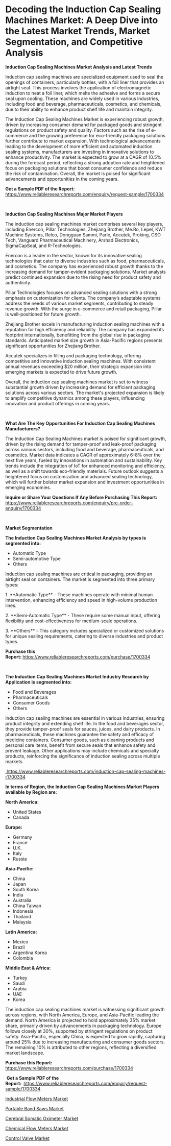 <p><h1>Decoding the Induction Cap Sealing Machines Market: A Deep Dive into the Latest Market Trends, Market Segmentation, and Competitive Analysis</h1></p><p><strong>Induction Cap Sealing Machines Market Analysis and Latest Trends</strong></p>
<p><p>Induction cap sealing machines are specialized equipment used to seal the openings of containers, particularly bottles, with a foil liner that provides an airtight seal. This process involves the application of electromagnetic induction to heat a foil liner, which melts the adhesive and forms a secure seal upon cooling. These machines are widely used in various industries, including food and beverage, pharmaceuticals, cosmetics, and chemicals, due to their ability to enhance product shelf life and maintain integrity.</p><p>The Induction Cap Sealing Machines Market is experiencing robust growth, driven by increasing consumer demand for packaged goods and stringent regulations on product safety and quality. Factors such as the rise of e-commerce and the growing preference for eco-friendly packaging solutions further contribute to market expansion. With technological advancements leading to the development of more efficient and automated induction sealing systems, manufacturers are investing in innovative solutions to enhance productivity. The market is expected to grow at a CAGR of 10.5% during the forecast period, reflecting a strong adoption rate and heightened focus on packaging solutions that boost consumer confidence and reduce the risk of contamination. Overall, the market is poised for significant advancements and opportunities in the coming years.</p></p>
<p><strong>Get a Sample PDF of the Report:&nbsp;</strong> <a href="https://www.reliableresearchreports.com/enquiry/request-sample/1700334?utm_campaign=3&utm_medium=2&utm_source=Github&utm_content=ia&utm_term=21102024&utm_id=induction-cap-sealing-machines">https://www.reliableresearchreports.com/enquiry/request-sample/1700334</a></p>
<p>&nbsp;</p>
<p><strong>Induction Cap Sealing Machines Major Market Players</strong></p>
<p><p>The induction cap sealing machines market comprises several key players, including Enercon, Pillar Technologies, Zhejiang Brother, Me.Ro, Lepel, KWT Machine Systems, Relco, Dongguan Sammi, Parle, Accutek, Proking, CSO Tech, Vanguard Pharmaceutical Machinery, Arshad Electronics, SigmaCapSeal, and R-Technologies. </p><p>Enercon is a leader in the sector, known for its innovative sealing technologies that cater to diverse industries such as food, pharmaceuticals, and cosmetics. The company has experienced robust growth thanks to the increasing demand for tamper-evident packaging solutions. Market analysts predict continued expansion due to the rising need for product safety and authenticity.</p><p>Pillar Technologies focuses on advanced sealing solutions with a strong emphasis on customization for clients. The company’s adaptable systems address the needs of various market segments, contributing to steady revenue growth. With the surge in e-commerce and retail packaging, Pillar is well-positioned for future growth.</p><p>Zhejiang Brother excels in manufacturing induction sealing machines with a reputation for high efficiency and reliability. The company has expanded its footprint internationally, benefitting from the global rise in packaging standards. Anticipated market size growth in Asia-Pacific regions presents significant opportunities for Zhejiang Brother.</p><p>Accutek specializes in filling and packaging technology, offering competitive and innovative induction sealing machines. With consistent annual revenues exceeding $20 million, their strategic expansion into emerging markets is expected to drive future growth.</p><p>Overall, the induction cap sealing machines market is set to witness substantial growth driven by increasing demand for efficient packaging solutions across various sectors. The market's projected expansion is likely to amplify competitive dynamics among these players, influencing innovation and product offerings in coming years.</p></p>
<p>&nbsp;</p>
<p><strong>What Are The Key Opportunities For Induction Cap Sealing Machines Manufacturers?</strong></p>
<p><p>The Induction Cap Sealing Machines market is poised for significant growth, driven by the rising demand for tamper-proof and leak-proof packaging across various sectors, including food and beverage, pharmaceuticals, and cosmetics. Market data indicates a CAGR of approximately 6-8% over the next five years, fueled by innovations in automation and sustainability. Key trends include the integration of IoT for enhanced monitoring and efficiency, as well as a shift towards eco-friendly materials. Future outlook suggests a heightened focus on customization and advanced sealing technology, which will further bolster market expansion and investment opportunities in emerging economies.</p></p>
<p><strong>Inquire or Share Your Questions If Any Before Purchasing This Report:</strong> <a href="https://www.reliableresearchreports.com/enquiry/pre-order-enquiry/1700334?utm_campaign=3&utm_medium=2&utm_source=Github&utm_content=ia&utm_term=21102024&utm_id=induction-cap-sealing-machines">https://www.reliableresearchreports.com/enquiry/pre-order-enquiry/1700334</a></p>
<p>&nbsp;</p>
<p><strong>Market Segmentation</strong></p>
<p><strong>The Induction Cap Sealing Machines Market Analysis by types is segmented into:</strong></p>
<p><ul><li>Automatic Type</li><li>Semi-automotive Type</li><li>Others</li></ul></p>
<p><p>Induction cap sealing machines are critical in packaging, providing an airtight seal on containers. The market is segmented into three primary types: </p><p>1. **Automatic Type** - These machines operate with minimal human intervention, enhancing efficiency and speed in high-volume production lines.</p><p>2. **Semi-Automatic Type** - These require some manual input, offering flexibility and cost-effectiveness for medium-scale operations.</p><p>3. **Others** - This category includes specialized or customized solutions for unique sealing requirements, catering to diverse industries and product types.</p></p>
<p><strong>Purchase this Report:&nbsp;</strong><a href="https://www.reliableresearchreports.com/purchase/1700334?utm_campaign=3&utm_medium=2&utm_source=Github&utm_content=ia&utm_term=21102024&utm_id=induction-cap-sealing-machines">https://www.reliableresearchreports.com/purchase/1700334</a></p>
<p>&nbsp;</p>
<p><strong>The Induction Cap Sealing Machines Market Industry Research by Application is segmented into:</strong></p>
<p><ul><li>Food and Beverages</li><li>Pharmaceuticals</li><li>Consumer Goods</li><li>Others</li></ul></p>
<p><p>Induction cap sealing machines are essential in various industries, ensuring product integrity and extending shelf life. In the food and beverages sector, they provide tamper-proof seals for sauces, juices, and dairy products. In pharmaceuticals, these machines guarantee the safety and efficacy of medicine containers. Consumer goods, such as cleaning products and personal care items, benefit from secure seals that enhance safety and prevent leakage. Other applications may include chemicals and specialty products, reinforcing the significance of induction sealing across multiple markets.</p></p>
<p><a href="https://www.reliableresearchreports.com/induction-cap-sealing-machines-r1700334?utm_campaign=3&utm_medium=2&utm_source=Github&utm_content=ia&utm_term=21102024&utm_id=induction-cap-sealing-machines">&nbsp;https://www.reliableresearchreports.com/induction-cap-sealing-machines-r1700334</a></p>
<p><strong>In terms of Region, the Induction Cap Sealing Machines Market Players available by Region are:</strong></p>
<p>
    <p> <strong> North America: </strong>
        <ul>
            <li>United States</li>
            <li>Canada</li>
        </ul>
        </p> 
    <p> <strong> Europe: </strong>
        <ul>
            <li>Germany</li>
            <li>France</li>
            <li>U.K.</li>
            <li>Italy</li>
            <li>Russia</li>
        </ul>
        </p> 
    <p> <strong> Asia-Pacific: </strong>
        <ul>
            <li>China</li>
            <li>Japan</li>
            <li>South Korea</li>
            <li>India</li>
            <li>Australia</li>
            <li>China Taiwan</li>
            <li>Indonesia</li>
            <li>Thailand</li>
            <li>Malaysia</li>
        </ul>
        </p> 
    <p> <strong> Latin America: </strong>
        <ul>
            <li>Mexico</li>
            <li>Brazil</li>
            <li>Argentina Korea</li>
            <li>Colombia</li>
        </ul>
        </p> 
    <p> <strong> Middle East & Africa: </strong>
        <ul>
            <li>Turkey</li>
            <li>Saudi</li>
            <li>Arabia</li>
            <li>UAE</li>
            <li>Korea</li>
        </ul>
    </p>
    </p>
<p><p>The induction cap sealing machines market is witnessing significant growth across regions, with North America, Europe, and Asia-Pacific leading the demand. North America is projected to hold approximately 35% market share, primarily driven by advancements in packaging technology. Europe follows closely at 30%, supported by stringent regulations on product safety. Asia-Pacific, especially China, is expected to grow rapidly, capturing around 25% due to increasing manufacturing and consumer goods sectors. The remaining 10% is attributed to other regions, reflecting a diversified market landscape.</p></p>
<p><strong>Purchase this Report: </strong><a href="https://www.reliableresearchreports.com/purchase/1700334?utm_campaign=3&utm_medium=2&utm_source=Github&utm_content=ia&utm_term=21102024&utm_id=induction-cap-sealing-machines">https://www.reliableresearchreports.com/purchase/1700334</a></p>
<p>&nbsp;<strong>Get a Sample PDF of the Report:&nbsp;&nbsp;</strong><a href="https://www.reliableresearchreports.com/enquiry/request-sample/1700334?utm_campaign=3&utm_medium=2&utm_source=Github&utm_content=ia&utm_term=21102024&utm_id=induction-cap-sealing-machines">https://www.reliableresearchreports.com/enquiry/request-sample/1700334</a></p>
<p><strong></strong></p>
<p><p><a href="https://github.com/aiko92han/Market-Research-Report-List-1/blob/main/industrial-flow-meters-market.md?utm_campaign=3&utm_medium=2&utm_source=Github&utm_content=ia&utm_term=21102024&utm_id=induction-cap-sealing-machines">Industrial Flow Meters Market</a></p><p><a href="https://issuu.com/reportprime-2/docs/portable-band-saws-market-size-2030_21659b39d3bb82?utm_campaign=3&utm_medium=2&utm_source=Github&utm_content=ia&utm_term=21102024&utm_id=induction-cap-sealing-machines">Portable Band Saws Market</a></p><p><a href="https://www.linkedin.com/pulse/disruption-innovation-cerebral-somatic-oximeter-industry-xir9c?utm_campaign=3&utm_medium=2&utm_source=Github&utm_content=ia&utm_term=21102024&utm_id=induction-cap-sealing-machines">Cerebral Somatic Oximeter Market</a></p><p><a href="https://github.com/michaelhall412/Market-Research-Report-List-1/blob/main/chemical-flow-meters-market.md?utm_campaign=3&utm_medium=2&utm_source=Github&utm_content=ia&utm_term=21102024&utm_id=induction-cap-sealing-machines">Chemical Flow Meters Market</a></p><p><a href="https://issuu.com/reportprime-2/docs/control-valve-market-size-2030.pptx_4f702f29358c59?utm_campaign=3&utm_medium=2&utm_source=Github&utm_content=ia&utm_term=21102024&utm_id=induction-cap-sealing-machines">Control Valve Market</a></p></p>